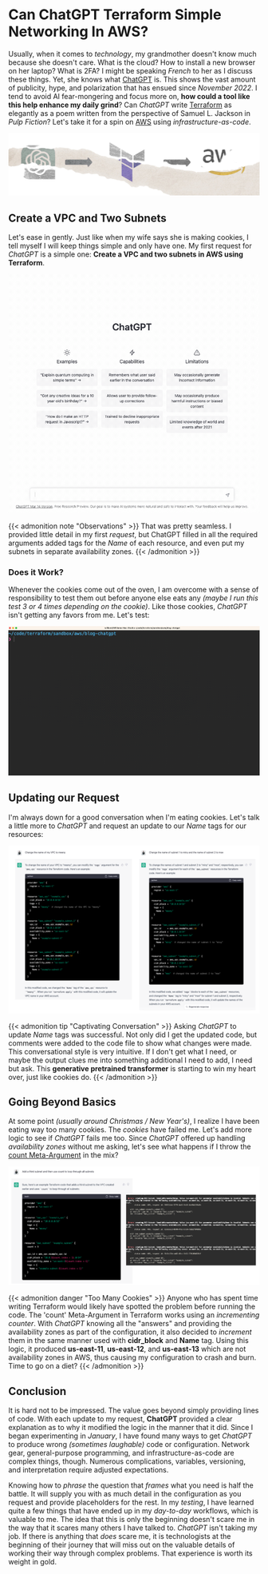 # Can ChatGPT Terraform Simple Networking In AWS?


Usually, when it comes to _technology_, my grandmother doesn't know much because she doesn't care. What is the cloud? How to install a new browser on her laptop? What is 2FA? I might be speaking _French_ to her as I discuss these things. Yet, she knows what [ChatGPT](https://openai.com/blog/chatgpt) is. This shows the vast amount of publicity, hype, and polarization that has ensued since _November 2022_. I tend to avoid AI fear-mongering and focus more on, **how could a tool like this help enhance my daily grind**? Can _ChatGPT_ write [Terraform](https://www.terraform.io/) as elegantly as a poem written from the perspective of Samuel L. Jackson in _Pulp Fiction_? Let's take it for a spin on [AWS](https://aws.amazon.com/) using _infrastructure-as-code_.

![Intro](intro.jpeg "Intro")

## Create a VPC and Two Subnets
Let's ease in gently. Just like when my wife says she is making cookies, I tell myself I will keep things simple and only have one. My first request for _ChatGPT_ is a simple one:  **Create a VPC and two subnets in AWS using Terraform**.

![Request](request.gif "VPC + Two Subnets")

{{< admonition note "Observations" >}}
That was pretty seamless. I provided little detail in my first _request_, but ChatGPT filled in all the required arguments added tags for the _Name_ of each resource, and even put my subnets in separate availability zones.
{{< /admonition >}}

### Does it Work?
Whenever the cookies come out of the oven, I am overcome with a sense of responsibility to test them out before anyone else eats any _(maybe I run this test 3 or 4 times depending on the cookie)_. Like those cookies, _ChatGPT_ isn't getting any favors from me. Let's test:

![Test](test.gif "Test the Terraform")

## Updating our Request
I'm always down for a good conversation when I'm eating cookies. Let's talk a little more to _ChatGPT_ and request an update to our _Name_ tags for our resources:

![Additional Requests](additional-requests.png "Additional Requests")

{{< admonition tip "Captivating Conversation" >}}
Asking _ChatGPT_ to update _Name_ tags was successful. Not only did I get the updated code, but comments were added to the code file to show what changes were made. This conversational style is very intuitive. If I don't get what I need, or maybe the output clues me into something additional I need to add, I need but ask. This **generative pretrained transformer** is starting to win my heart over, just like cookies do.
{{< /admonition >}}

## Going Beyond Basics
At some point _(usually around Christmas / New Year's)_, I realize I have been eating way too many cookies. The _cookies_ have failed me. Let's add more logic to see if _ChatGPT_ fails me too. Since _ChatGPT_ offered up handling _availability zones_ without me asking, let's see what happens if I throw the [count Meta-Argument](https://developer.hashicorp.com/terraform/language/meta-arguments/count) in the mix? 

![Adding Logic](adding-logic.png "Adding Logic")

{{< admonition danger "Too Many Cookies" >}}
Anyone who has spent time writing Terraform would likely have spotted the problem before running the code. The 'count' Meta-Argument in Terraform works using an _incrementing counter_. With _ChatGPT_ knowing all the "answers" and providing the availability zones as part of the configuration, it also decided to _increment_ them in the same manner used with **cidr_block** and **Name** tag. Using this logic, it produced **us-east-11**, **us-east-12**, and **us-east-13** which are not availability zones in AWS, thus causing my configuration to crash and burn. Time to go on a diet?
{{< /admonition >}}

## Conclusion
It is hard not to be impressed. The value goes beyond simply providing lines of code. With each update to my request, **ChatGPT** provided a clear explanation as to why it modified the logic in the manner that it did. Since I began experimenting in _January_, I have found many ways to get _ChatGPT_ to produce wrong _(sometimes laughable)_ code or configuration. Network gear, general-purpose programming, and infrastructure-as-code are complex things, though. Numerous complications, variables, versioning, and interpretation require adjusted expectations.

Knowing how to _phrase_ the question that _frames_ what you need is half the battle. It will supply you with as much detail in the configuration as you request and provide placeholders for the rest. In my _testing_, I have learned quite a few things that have ended up in my _day-to-day_ workflows, which is valuable to me. The idea that this is only the beginning doesn't scare me in the way that it scares many others I have talked to. _ChatGPT_ isn't taking my job. If there is anything that _does_ scare me, it is technologists at the beginning of their journey that will miss out on the valuable details of working their way through complex problems. That experience is worth its weight in gold.
